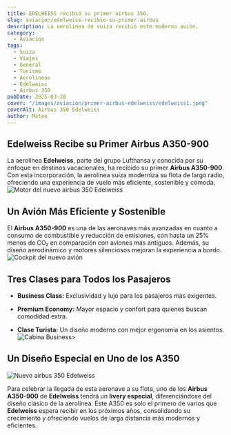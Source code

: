 ```yaml
---
title: EDELWEISS recibió su primer airbus 350.
slug: aviacion/edelweiss-recibio-su-primer-airbus
description: La aerolínea de suiza recibió este moderno avión.
category:
  - Aviación
tags:
  - Suiza
  - Viajes
  - General
  - Turismo
  - Aerolineas 
  - Edelweiss
  - Airbus 350
pubDate: 2025-03-28
cover: "/images/aviacion/primer-airbus-edelweiss/edelweiss1.jpeg"
coverAlt: Airbus 350 Edelweiss
author: Mateo
---
```


## Edelweiss Recibe su Primer Airbus A350-900
La aerolínea **Edelweiss**, parte del grupo Lufthansa y conocida por su enfoque en destinos vacacionales, ha recibido su primer **Airbus A350-900**. Con esta incorporación, la aerolínea suiza moderniza su flota de largo radio, ofreciendo una experiencia de vuelo más eficiente, sostenible y cómoda.
<img src="/images/aviacion/primer-airbus-edelweiss/edelweiss2.jpeg" alt="Motor del nuevo airbus 350 Edelweiss">

## Un Avión Más Eficiente y Sostenible
El **Airbus A350-900** es una de las aeronaves más avanzadas en cuanto a consumo de combustible y reducción de emisiones, con hasta un 25% menos de CO₂ en comparación con aviones más antiguos. Además, su diseño aerodinámico y motores silenciosos mejoran la experiencia a bordo.
<img src="/images/aviacion/primer-airbus-edelweiss/edelweiss3.jpeg" alt="Cockpit del nuevo avión">

## Tres Clases para Todos los Pasajeros
* **Business Class:** Exclusividad y lujo para los pasajeros más exigentes.

* **Premium Economy:** Mayor espacio y confort para quienes buscan comodidad extra.

* **Clase Turista:** Un diseño moderno con mejor ergonomía en los asientos.
<img src="/images/aviacion/primer-airbus-edelweiss/edelweiss4.jpeg" alt="Cabina Business">>

## Un Diseño Especial en Uno de los A350
<img src="/images/aviacion/primer-airbus-edelweiss/edelweiss.jpeg" alt="Nuevo airbus 350 Edelweiss">

Para celebrar la llegada de esta aeronave a su flota, uno de los **Airbus A350-900** de **Edelweiss** tendrá un **livery especial**, diferenciándose del diseño clásico de la aerolínea.
Este A350 es solo el primero de varios que **Edelweiss** espera recibir en los próximos años, consolidando su crecimiento y ofreciendo vuelos de larga distancia más modernos y eficientes.